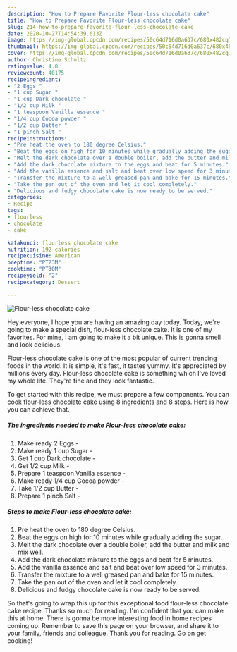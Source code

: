 ```yaml
---
description: "How to Prepare Favorite Flour-less chocolate cake"
title: "How to Prepare Favorite Flour-less chocolate cake"
slug: 214-how-to-prepare-favorite-flour-less-chocolate-cake
date: 2020-10-27T14:54:39.613Z
image: https://img-global.cpcdn.com/recipes/50c64d716d0a637c/680x482cq70/flour-less-chocolate-cake-recipe-main-photo.jpg
thumbnail: https://img-global.cpcdn.com/recipes/50c64d716d0a637c/680x482cq70/flour-less-chocolate-cake-recipe-main-photo.jpg
cover: https://img-global.cpcdn.com/recipes/50c64d716d0a637c/680x482cq70/flour-less-chocolate-cake-recipe-main-photo.jpg
author: Christine Schultz
ratingvalue: 4.8
reviewcount: 40175
recipeingredient:
- "2 Eggs "
- "1 cup Sugar "
- "1 cup Dark chocolate "
- "1/2 cup Milk "
- "1 teaspoon Vanilla essence "
- "1/4 cup Cocoa powder "
- "1/2 cup Butter "
- "1 pinch Salt "
recipeinstructions:
- "Pre heat the oven to 180 degree Celsius."
- "Beat the eggs on high for 10 minutes while gradually adding the sugar."
- "Melt the dark chocolate over a double boiler, add the butter and milk and mix well."
- "Add the dark chocolate mixture to the eggs and beat for 5 minutes."
- "Add the vanilla essence and salt and beat over low speed for 3 minutes."
- "Transfer the mixture to a well greased pan and bake for 15 minutes."
- "Take the pan out of the oven and let it cool completely."
- "Delicious and fudgy chocolate cake is now ready to be served."
categories:
- Recipe
tags:
- flourless
- chocolate
- cake

katakunci: flourless chocolate cake 
nutrition: 192 calories
recipecuisine: American
preptime: "PT23M"
cooktime: "PT30M"
recipeyield: "2"
recipecategory: Dessert

---
```



![Flour-less chocolate cake](https://img-global.cpcdn.com/recipes/50c64d716d0a637c/680x482cq70/flour-less-chocolate-cake-recipe-main-photo.jpg)

Hey everyone, I hope you are having an amazing day today. Today, we're going to make a special dish, flour-less chocolate cake. It is one of my favorites. For mine, I am going to make it a bit unique. This is gonna smell and look delicious.



Flour-less chocolate cake is one of the most popular of current trending foods in the world. It is simple, it's fast, it tastes yummy. It's appreciated by millions every day. Flour-less chocolate cake is something which I've loved my whole life. They're fine and they look fantastic.


To get started with this recipe, we must prepare a few components. You can cook flour-less chocolate cake using 8 ingredients and 8 steps. Here is how you can achieve that.

<!--inarticleads1-->

##### The ingredients needed to make Flour-less chocolate cake:

1. Make ready 2 Eggs -
1. Make ready 1 cup Sugar -
1. Get 1 cup Dark chocolate -
1. Get 1/2 cup Milk -
1. Prepare 1 teaspoon Vanilla essence -
1. Make ready 1/4 cup Cocoa powder -
1. Take 1/2 cup Butter -
1. Prepare 1 pinch Salt -




<!--inarticleads2-->

##### Steps to make Flour-less chocolate cake:

1. Pre heat the oven to 180 degree Celsius.
1. Beat the eggs on high for 10 minutes while gradually adding the sugar.
1. Melt the dark chocolate over a double boiler, add the butter and milk and mix well.
1. Add the dark chocolate mixture to the eggs and beat for 5 minutes.
1. Add the vanilla essence and salt and beat over low speed for 3 minutes.
1. Transfer the mixture to a well greased pan and bake for 15 minutes.
1. Take the pan out of the oven and let it cool completely.
1. Delicious and fudgy chocolate cake is now ready to be served.




So that's going to wrap this up for this exceptional food flour-less chocolate cake recipe. Thanks so much for reading. I'm confident that you can make this at home. There is gonna be more interesting food in home recipes coming up. Remember to save this page on your browser, and share it to your family, friends and colleague. Thank you for reading. Go on get cooking!
